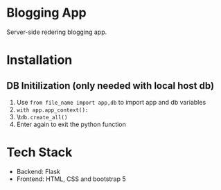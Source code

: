 # Blogging App
Server-side redering blogging app.
# Installation
## DB Initilization (only needed with local host db)
1. Use `from file_name import app,db` to import app and db variables
2. `with app.app_context():`
3. \t`db.create_all()`
4. Enter again to exit the python function
# Tech Stack
- Backend: Flask 
- Frontend: HTML, CSS and bootstrap 5